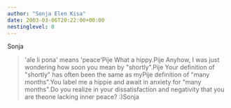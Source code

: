 ```yaml
---
author: "Sonja Elen Kisa"
date: 2003-03-06T20:22:00+00:00
nestinglevel: 0
---
```

Sonja
> 'ale li pona' means 'peace'Pije
> What a hippy.Pije
> Anyhow, I was just wondering how soon you mean by "shortly".Pije
> Your definition of "shortly" has often been the same as myPije
> definition of "many months".You label me a hippie and await in anxiety for "many months".Do you realize in your dissatisfaction and negativity that you are theone lacking inner peace? :)Sonja